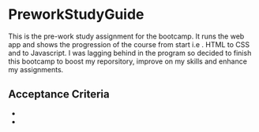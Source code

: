 # PreworkStudyGuide
This is the pre-work study assignment for the bootcamp. It runs the web app and shows the progression of the course from start i.e . HTML to CSS and to Javascript. 
I was lagging behind in the program so decided to finish this bootcamp to boost my reporsitory, improve on my skills and enhance my assignments.

## Acceptance Criteria

-
-
